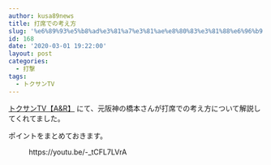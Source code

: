 ```yaml
---
author: kusa89news
title: 打席での考え方
slug: '%e6%89%93%e5%b8%ad%e3%81%a7%e3%81%ae%e8%80%83%e3%81%88%e6%96%b9'
id: 168
date: '2020-03-01 19:22:00'
layout: post
categories:
  - 打撃
tags:
  - トクサンTV
---
```


[トクサンTV【A&R】](https://www.youtube.com/channel/UCfkM3u-0uSKADDitZLpXcfA) にて、元阪神の橋本さんが打席での考え方について解説してくれてました。

ポイントをまとめておきます。

<figure class="wp-block-embed-youtube wp-block-embed is-type-video is-provider-youtube wp-embed-aspect-16-9 wp-has-aspect-ratio">

<div class="wp-block-embed__wrapper">https://youtu.be/-_tCFL7LVrA</div>

</figure>